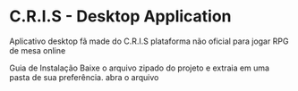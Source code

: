# C.R.I.S - Desktop Application

Aplicativo desktop fã made do C.R.I.S plataforma não oficial para jogar RPG de mesa online

Guia de Instalação
Baixe o arquivo zipado do projeto e extraia em uma pasta de sua preferência.
abra o arquivo